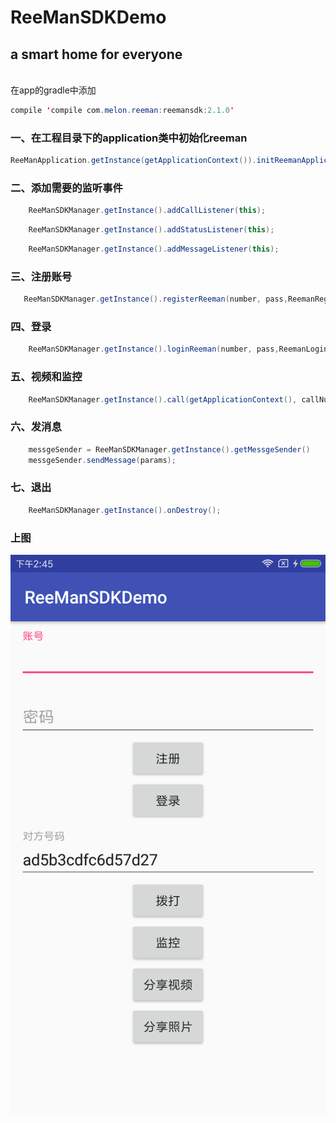 # ReeManSDKDemo
## a smart home for everyone
<br/>在app的gradle中添加 
```Java
compile 'compile com.melon.reeman:reemansdk:2.1.0'
```
### 一、在工程目录下的application类中初始化reeman 
   ```Java
   ReeManApplication.getInstance(getApplicationContext()).initReemanApplication();
   ```
### 二、添加需要的监听事件
```Java
    ReeManSDKManager.getInstance().addCallListener(this);
```
```Java 
    ReeManSDKManager.getInstance().addStatusListener(this);
```
```Java 
    ReeManSDKManager.getInstance().addMessageListener(this);
```
### 三、注册账号
  
 ```Java 
    ReeManSDKManager.getInstance().registerReeman(number, pass,ReemanRegisteListener)
 ```
### 四、登录
```Java 
    ReeManSDKManager.getInstance().loginReeman(number, pass,ReemanLoginListener)
```
### 五、视频和监控
```Java 
    ReeManSDKManager.getInstance().call(getApplicationContext(), callNumber, type,tip); 
```
### 六、发消息
```java
    messgeSender = ReeManSDKManager.getInstance().getMessgeSender()
    messgeSender.sendMessage(params);
```
### 七、退出
```java
    ReeManSDKManager.getInstance().onDestroy();
```
### 上图
![reeman](https://github.com/ShengjieGeng/ReeManSDKDemo/blob/master/reemanDemo.png)
